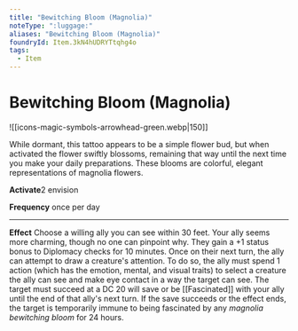 ```yaml
---
title: "Bewitching Bloom (Magnolia)"
noteType: ":luggage:"
aliases: "Bewitching Bloom (Magnolia)"
foundryId: Item.3kN4hUDRYTtqhg4o
tags:
  - Item
---
```


# Bewitching Bloom (Magnolia)
![[icons-magic-symbols-arrowhead-green.webp|150]]

While dormant, this tattoo appears to be a simple flower bud, but when activated the flower swiftly blossoms, remaining that way until the next time you make your daily preparations. These blooms are colorful, elegant representations of magnolia flowers.

**Activate**2 envision

**Frequency** once per day

* * *

**Effect** Choose a willing ally you can see within 30 feet. Your ally seems more charming, though no one can pinpoint why. They gain a +1 status bonus to Diplomacy checks for 10 minutes. Once on their next turn, the ally can attempt to draw a creature's attention. To do so, the ally must spend 1 action (which has the emotion, mental, and visual traits) to select a creature the ally can see and make eye contact in a way the target can see. The target must succeed at a DC 20 will save or be [[Fascinated]] with your ally until the end of that ally's next turn. If the save succeeds or the effect ends, the target is temporarily immune to being fascinated by any _magnolia bewitching bloom_ for 24 hours.


